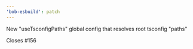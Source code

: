 ```yaml
---
'bob-esbuild': patch
---
```


New "useTsconfigPaths" global config that resolves root tsconfig "paths"

Closes #156
